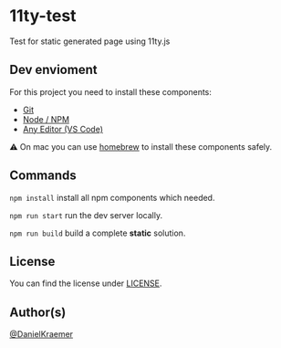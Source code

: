 # 11ty-test
Test for static generated page using 11ty.js

## Dev envioment
For this project you need to install these components:

- [Git](https://git-scm.com/downloads)
- [Node / NPM](https://nodejs.org/en/)
- [Any Editor (VS Code)](https://code.visualstudio.com/)

⚠️ On mac you can use [homebrew](https://brew.sh/) to install these components safely.

## Commands
`npm install` install all npm components which needed.

`npm run start` run the dev server locally.

`npm run build` build a complete **static** solution.

## License
You can find the license under [LICENSE](./LICENSE).

## Author(s)
[@DanielKraemer](https://github.com/DanielKraemer)
